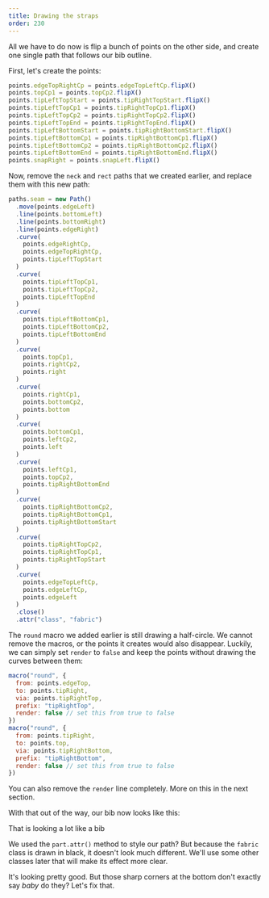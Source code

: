 ```yaml
---
title: Drawing the straps
order: 230
---
```


All we have to do now is flip a bunch of points on the other side,
and create one single path that follows our bib outline.

First, let's create the points:

```js
points.edgeTopRightCp = points.edgeTopLeftCp.flipX()
points.topCp1 = points.topCp2.flipX()
points.tipLeftTopStart = points.tipRightTopStart.flipX()
points.tipLeftTopCp1 = points.tipRightTopCp1.flipX()
points.tipLeftTopCp2 = points.tipRightTopCp2.flipX()
points.tipLeftTopEnd = points.tipRightTopEnd.flipX()
points.tipLeftBottomStart = points.tipRightBottomStart.flipX()
points.tipLeftBottomCp1 = points.tipRightBottomCp1.flipX()
points.tipLeftBottomCp2 = points.tipRightBottomCp2.flipX()
points.tipLeftBottomEnd = points.tipRightBottomEnd.flipX()
points.snapRight = points.snapLeft.flipX()
```

Now, remove the `neck` and `rect` paths that we created earlier, and replace
them with this new path:

```js
paths.seam = new Path()
  .move(points.edgeLeft)
  .line(points.bottomLeft)
  .line(points.bottomRight)
  .line(points.edgeRight)
  .curve(
    points.edgeRightCp, 
    points.edgeTopRightCp, 
    points.tipLeftTopStart
  )
  .curve(
    points.tipLeftTopCp1, 
    points.tipLeftTopCp2, 
    points.tipLeftTopEnd
  )
  .curve(
    points.tipLeftBottomCp1,
    points.tipLeftBottomCp2,
    points.tipLeftBottomEnd
  )
  .curve(
    points.topCp1, 
    points.rightCp2, 
    points.right
  )
  .curve(
    points.rightCp1, 
    points.bottomCp2, 
    points.bottom
  )
  .curve(
    points.bottomCp1, 
    points.leftCp2, 
    points.left
  )
  .curve(
    points.leftCp1, 
    points.topCp2, 
    points.tipRightBottomEnd
  )
  .curve(
    points.tipRightBottomCp2,
    points.tipRightBottomCp1,
    points.tipRightBottomStart
  )
  .curve(
    points.tipRightTopCp2,
    points.tipRightTopCp1,
    points.tipRightTopStart
  )
  .curve(
    points.edgeTopLeftCp, 
    points.edgeLeftCp, 
    points.edgeLeft
  )
  .close()
  .attr("class", "fabric")
```

The `round` macro we added earlier is still drawing a half-circle. We cannot remove the macros, or the points it creates would also disappear. Luckily, we can simply set `render` to `false` and keep the points without drawing the curves between them:

```js
macro("round", {
  from: points.edgeTop,
  to: points.tipRight,
  via: points.tipRightTop,
  prefix: "tipRightTop",
  render: false // set this from true to false
})
macro("round", {
  from: points.tipRight,
  to: points.top,
  via: points.tipRightBottom,
  prefix: "tipRightBottom",
  render: false // set this from true to false
})

```

<Note>

You can also remove the `render` line completely. More on this in the next section.

</Note>

With that out of the way, our bib now looks like this:

<Example pattern="tutorial" part="step9">
That is looking a lot like a bib
</Example>

<Note> 

We used the `part.attr()` method to style our path? But because the `fabric` class is drawn in black,
it doesn't look much different. We'll use some other classes later that will make its effect more clear.

</Note> 

It's looking pretty good. But those sharp corners at the bottom don't exactly say *baby* do they?
Let's fix that.
